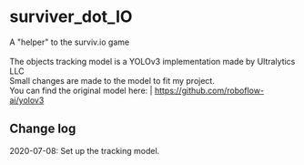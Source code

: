 # surviver_dot_IO
A "helper" to the surviv.io game \
\
The objects tracking model is a YOLOv3 implementation made by Ultralytics LLC \
Small changes are made to the model to fit my project.\
You can find the original model here: |
https://github.com/roboflow-ai/yolov3  
## Change log
2020-07-08: Set up the tracking model.

